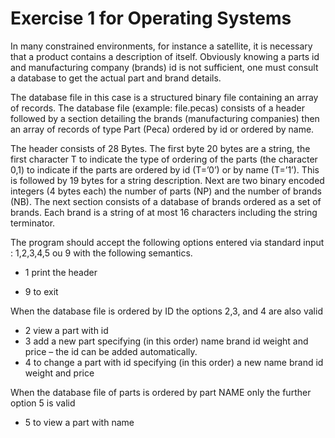 # Exercise 1 for Operating Systems
In many constrained environments, for instance a satellite, it is necessary that a product contains a description of itself. Obviously knowing a parts id and manufacturing company (brands) id is not sufficient, one must consult a database to get the actual part and brand details.

The database file in this case is a structured binary file containing an array of records. The database file (example: file.pecas) consists of a header followed by a section detailing the brands (manufacturing companies) then an array of records of type Part (Peca) ordered by id or ordered by name.

The header consists of 28 Bytes. The first byte 20 bytes are a string, the first character T to indicate the type of ordering of the parts (the character 0,1) to indicate if the parts are ordered by id (T=’0’) or by name (T=’1’). 
This is followed by 19 bytes for a string description. Next are two binary encoded integers (4 bytes each) the number of parts (NP) and the number of brands (NB).
The next section consists of a database of brands ordered as a set of brands. Each brand is a string of at most 16 characters including the string terminator.

The program should accept the following options entered via standard input : 1,2,3,4,5 ou 9 with the
following semantics.

- 1 print the header

- 9 to exit
  
When the database file is ordered by ID the options 2,3, and 4 are also valid
- 2 view a part with id
- 3 add a new part specifying (in this order) name brand id weight and price – the id can be added automatically.
- 4 to change a part with id specifying (in this order) a new name brand id weight and price
  
When the database file of parts is ordered by part NAME only the further option 5 is valid
- 5 to view a part with name
